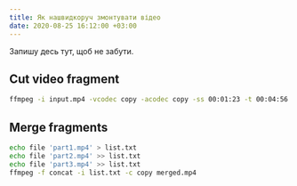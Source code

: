 ```yaml
---
title: Як нашвидкоруч змонтувати відео
date: 2020-08-25 16:12:00 +03:00
---
```


Запишу десь тут, щоб не забути.

## Cut video fragment

```sh
ffmpeg -i input.mp4 -vcodec copy -acodec copy -ss 00:01:23 -t 00:04:56 output.mp4
```

## Merge fragments

```sh
echo file 'part1.mp4' > list.txt
echo file 'part2.mp4' >> list.txt
echo file 'part3.mp4' >> list.txt
ffmpeg -f concat -i list.txt -c copy merged.mp4
```